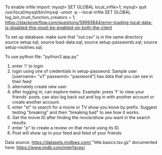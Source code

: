 To enable infile import:
mysql> SET GLOBAL local_infile=1;
mysql> quit
/usr/local/mysql/bin/mysql -uroot -p --local-infile
SET GLOBAL log_bin_trust_function_creators = 1;
https://stackoverflow.com/questions/59993844/error-loading-local-data-is-disabled-this-must-be-enabled-on-both-the-client

To set up database:
make sure that "out.csv" is in the same directory
source setup.sql;
source load-data.sql;
source setup-passwords.sql;
source setup-routines.sql;

To use python file:
"python3 app.py"
1. enter 'l' to login
2. login using one of credentials in setup-password. 
   Sample user [username= "u1" password= "password"] has data that you can see
   in their feed
3. alternately create new user
3. after logging in, can explore menu. Example: press 'f' to view your friends' posts.
   can also log back out and log in with another account or create another account.
4. enter "st" to search for a movie or TV show you know by prefix. Suggest testing "breaking" 
   and then "breaking bad" to see how it works.
5. Get the movie ID after finding the movie/show you want in the search results.
6. enter "p" to create a review on that movie using its ID.
7. Post will show up in your feed and feed of your friends


Data source: 
https://datasets.imdbws.com/ "title.basics.tsv.gz"
documented here: https://www.imdb.com/interfaces/ 